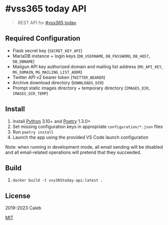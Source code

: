 # #vss365 today API

> REST API for [#vss365 today](https://vss365today.com)

## Required Configuration

- Flask secret key (`SECRET_KEY_API`)
- MariaDB instance + login keys (`DB_USERNAME`, `DB_PASSWORD`, `DB_HOST`, `DB_DBNAME`)
- Mailgun API key authorized domain and mailing list address (`MG_API_KEY`, `MG_DOMAIN`, `MG_MAILING_LIST_ADDR`)
- Twitter API v2 bearer token (`TWITTER_BEARER`)
- Archive download directory (`DOWNLOADS_DIR`)
- Prompt static images directory + temporary directory (`IMAGES_DIR`, `IMAGES_DIR_TEMP`)

## Install

1. Install [Python](https://www.python.org) 3.10+ and [Poetry](https://python-poetry.org) 1.3.0+
1. Set missing configuration keys in appropriate `configuration/*.json` files
1. Run `poetry install`
1. Launch the app using the provided VS Code launch configuration

Note: when running in development mode, all email sending will be disabled and
all email-related operations will pretend that they succeeded.


## Build

1. `docker build -t vss365today-api:latest .`

## License

2019-2023 Caleb

[MIT](LICENSE)
